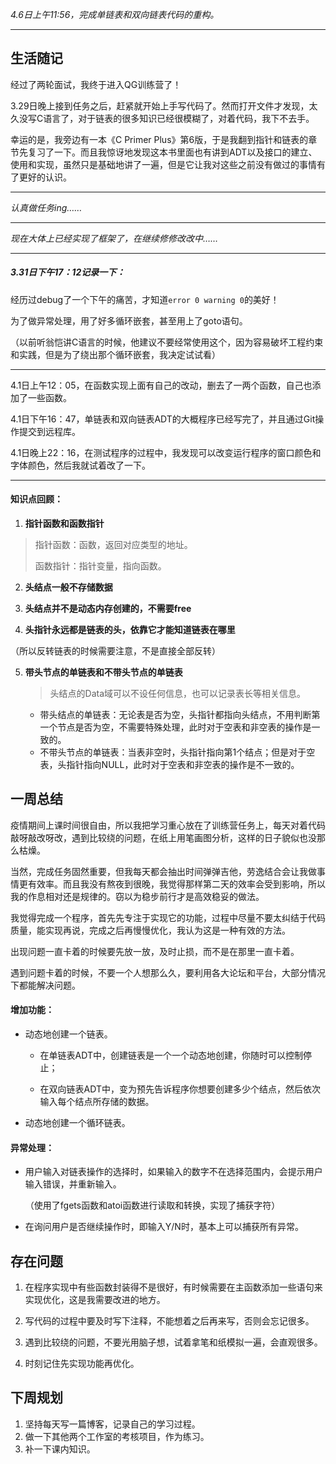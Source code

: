 *4.6日上午11:56，完成单链表和双向链表代码的重构。*

---



## 生活随记

经过了两轮面试，我终于进入QG训练营了！

3.29日晚上接到任务之后，赶紧就开始上手写代码了。然而打开文件才发现，太久没写C语言了，对于链表的很多知识已经很模糊了，对着代码，我下不去手。

幸运的是，我旁边有一本《C Primer Plus》第6版，于是我翻到指针和链表的章节先复习了一下。而且我惊讶地发现这本书里面也有讲到ADT以及接口的建立、使用和实现，虽然只是基础地讲了一遍，但是它让我对这些之前没有做过的事情有了更好的认识。

---

*认真做任务ing……*

---

*现在大体上已经实现了框架了，在继续修修改改中……*

---

##### 3.31日下午17：12记录一下：

经历过debug了一个下午的痛苦，才知道`error 0 warning 0`的美好！

为了做异常处理，用了好多循环嵌套，甚至用上了goto语句。

（以前听翁恺讲C语言的时候，他建议不要经常使用这个，因为容易破坏工程约束和实践，但是为了绕出那个循环嵌套，我决定试试看）

---

4.1日上午12：05，在函数实现上面有自己的改动，删去了一两个函数，自己也添加了一些函数。

4.1日下午16：47，单链表和双向链表ADT的大概程序已经写完了，并且通过Git操作提交到远程库。

4.1日晚上22：16，在测试程序的过程中，我发现可以改变运行程序的窗口颜色和字体颜色，然后我就试着改了一下。

---



#### 知识点回顾：

1. **指针函数和函数指针**

> 指针函数：函数，返回对应类型的地址。
>
> 函数指针：指针变量，指向函数。

2. **头结点一般不存储数据**

3. **头结点并不是动态内存创建的，不需要free**

4. **头指针永远都是链表的头，依靠它才能知道链表在哪里**

（所以反转链表的时候需要注意，不是直接全部反转）

5. **带头节点的单链表和不带头节点的单链表**

   > 头结点的Data域可以不设任何信息，也可以记录表长等相关信息。

   - 带头结点的单链表：无论表是否为空，头指针都指向头结点，不用判断第一个节点是否为空，不需要特殊处理，此时对于空表和非空表的操作是一致的。
   - 不带头节点的单链表：当表非空时，头指针指向第1个结点；但是对于空表，头指针指向NULL，此时对于空表和非空表的操作是不一致的。



## 一周总结

疫情期间上课时间很自由，所以我把学习重心放在了训练营任务上，每天对着代码敲呀敲改呀改，遇到比较绕的问题，在纸上用笔画图分析，这样的日子貌似也没那么枯燥。

当然，完成任务固然重要，但我每天都会抽出时间弹弹吉他，劳逸结合会让我做事情更有效率。而且我没有熬夜到很晚，我觉得那样第二天的效率会受到影响，所以我的作息相对还是规律的。窃以为稳步前行才是高效稳妥的做法。

我觉得完成一个程序，首先先专注于实现它的功能，过程中尽量不要太纠结于代码质量，能实现再说，完成之后再慢慢优化，我认为这是一种有效的方法。

出现问题一直卡着的时候要先放一放，及时止损，而不是在那里一直卡着。

遇到问题卡着的时候，不要一个人想那么久，要利用各大论坛和平台，大部分情况下都能解决问题。



#### 增加功能：

- 动态地创建一个链表。

  - 在单链表ADT中，创建链表是一个一个动态地创建，你随时可以控制停止；

  - 在双向链表ADT中，变为预先告诉程序你想要创建多少个结点，然后依次输入每个结点所存储的数据。

- 动态地创建一个循环链表。



#### 异常处理：

- 用户输入对链表操作的选择时，如果输入的数字不在选择范围内，会提示用户输入错误，并重新输入。

  （使用了fgets函数和atoi函数进行读取和转换，实现了捕获字符）

- 在询问用户是否继续操作时，即输入Y/N时，基本上可以捕获所有异常。



## 存在问题

1. 在程序实现中有些函数封装得不是很好，有时候需要在主函数添加一些语句来实现优化，这是我需要改进的地方。

2. 写代码的过程中要及时写下注释，不能想着之后再来写，否则会忘记很多。

3. 遇到比较绕的问题，不要光用脑子想，试着拿笔和纸模拟一遍，会直观很多。

4. 时刻记住先实现功能再优化。

   

## 下周规划

1. 坚持每天写一篇博客，记录自己的学习过程。
2. 做一下其他两个工作室的考核项目，作为练习。
3. 补一下课内知识。

